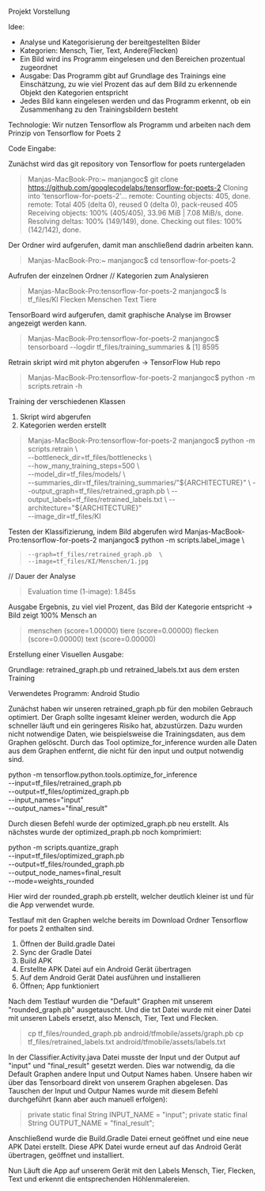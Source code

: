 Projekt Vorstellung 

Idee: 
- Analyse und Kategorisierung der bereitgestellten Bilder
- Kategorien: Mensch, Tier, Text, Andere(Flecken)
- Ein Bild wird ins Programm eingelesen und den Bereichen prozentual zugeordnet
- Ausgabe: Das Programm gibt auf Grundlage des Trainings eine Einschätzung, zu wie viel Prozent das auf dem Bild zu erkennende Objekt den Kategorien entspricht
- Jedes Bild kann eingelesen werden und das Programm erkennt, ob ein Zusammenhang zu den Trainingsbildern besteht 


Technologie: Wir nutzen Tensorflow als Programm und arbeiten nach dem Prinzip von Tensorflow for Poets 2 

Code Eingabe: 

Zunächst wird das git repository von Tensorflow for poets runtergeladen
> Manjas-MacBook-Pro:~ manjangoc$ git clone https://github.com/googlecodelabs/tensorflow-for-poets-2
> Cloning into 'tensorflow-for-poets-2'...
> remote: Counting objects: 405, done.
> remote: Total 405 (delta 0), reused 0 (delta 0), pack-reused 405
> Receiving objects: 100% (405/405), 33.96 MiB | 7.08 MiB/s, done.
> Resolving deltas: 100% (149/149), done.
> Checking out files: 100% (142/142), done.

Der Ordner wird aufgerufen, damit man anschließend dadrin arbeiten kann. 
> Manjas-MacBook-Pro:~ manjangoc$ cd tensorflow-for-poets-2

Aufrufen der einzelnen Ordner // Kategorien zum Analysieren
> Manjas-MacBook-Pro:tensorflow-for-poets-2 manjangoc$ ls tf_files/KI
> Flecken   Menschen  Text    Tiere

TensorBoard wird aufgerufen, damit graphische Analyse im Browser angezeigt werden kann.
> Manjas-MacBook-Pro:tensorflow-for-poets-2 manjangoc$ tensorboard --logdir tf_files/training_summaries &
> [1] 8595

Retrain skript wird mit phyton abgerufen -> TensorFlow Hub repo
> Manjas-MacBook-Pro:tensorflow-for-poets-2 manjangoc$ python -m scripts.retrain -h

Training der verschiedenen Klassen
1. Skript wird abgerufen
2. Kategorien werden erstellt

> Manjas-MacBook-Pro:tensorflow-for-poets-2 manjangoc$ 
> python -m scripts.retrain \                                                        
>   --bottleneck_dir=tf_files/bottlenecks \                                        
>   --how_many_training_steps=500 \                                                
>   --model_dir=tf_files/models/ \                                              
>   --summaries_dir=tf_files/training_summaries/"${ARCHITECTURE}" \                
>   --output_graph=tf_files/retrained_graph.pb \
>   --output_labels=tf_files/retrained_labels.txt \
>   --architecture="${ARCHITECTURE}" \
>   --image_dir=tf_files/KI                                                     

Testen der Klassifizierung, indem Bild abgerufen wird
Manjas-MacBook-Pro:tensorflow-for-poets-2 manjangoc$ python -m scripts.label_image \
>     --graph=tf_files/retrained_graph.pb  \
>     --image=tf_files/KI/Menschen/1.jpg                                        

// Dauer der Analyse
> Evaluation time (1-image): 1.845s 
 
Ausgabe Ergebnis, zu viel viel Prozent, das Bild der Kategorie entspricht -> Bild zeigt 100% Mensch an
> menschen (score=1.00000) 
> tiere (score=0.00000)
> flecken (score=0.00000)
> text (score=0.00000)


Erstellung einer Visuellen Ausgabe:

Grundlage: retrained_graph.pb und retrained_labels.txt aus dem ersten Training

Verwendetes Programm: 
Android Studio

Zunächst haben wir unseren retrained_graph.pb für den mobilen Gebrauch optimiert. Der Graph sollte ingesamt kleiner werden, wodurch die App schneller läuft und ein geringeres Risiko hat, abzustürzen. Dazu wurden nicht notwendige Daten, wie beispielsweise die Trainingsdaten, aus dem Graphen gelöscht.
Durch das Tool optimize_for_inference wurden alle Daten aus dem Graphen entfernt, die nicht für den input und output notwendig sind.

python -m tensorflow.python.tools.optimize_for_inference \
  --input=tf_files/retrained_graph.pb \
  --output=tf_files/optimized_graph.pb \
  --input_names="input" \
  --output_names="final_result"
  
  Durch diesen Befehl wurde der optimized_graph.pb neu erstellt.
  Als nächstes wurde der optimized_praph.pb noch komprimiert:
  
  python -m scripts.quantize_graph \
  --input=tf_files/optimized_graph.pb \
  --output=tf_files/rounded_graph.pb \
  --output_node_names=final_result \
  --mode=weights_rounded
  
  Hier wird der rounded_graph.pb erstellt, welcher deutlich kleiner ist und für die App verwendet wurde.

Testlauf mit den Graphen welche bereits im Download Ordner Tensorflow for poets 2 enthalten sind.

1. Öffnen der Build.gradle Datei
2. Sync der Gradle Datei
3. Build APK
4. Erstellte APK Datei auf ein Android Gerät übertragen
5. Auf dem Android Gerät Datei ausführen und installieren
6. Öffnen; App funktioniert

Nach dem Testlauf wurden die "Default" Graphen mit unserem "rounded_graph.pb" ausgetauscht. Und die txt Datei wurde mit einer Datei mit unseren Labels ersetzt, also Mensch, Tier, Text und Flecken.

> cp tf_files/rounded_graph.pb android/tfmobile/assets/graph.pb
> cp tf_files/retrained_labels.txt android/tfmobile/assets/labels.txt


In der Classifier.Activity.java Datei musste der Input und der Output auf "input" und "final_result" gesetzt werden. Dies war notwendig, da die Default Graphen andere Input und Output Names haben. Unsere haben wir über das Tensorboard direkt von unserem Graphen abgelesen. 
Das Tauschen der Input und Outpur Names wurde mit diesem Befehl durchgeführt (kann aber auch manuell erfolgen):

> private static final String INPUT_NAME = "input";
> private static final String OUTPUT_NAME = "final_result";


Anschließend wurde die Build.Gradle Datei erneut geöffnet und eine neue APK Datei erstellt. 
Diese APK Datei wurde erneut auf das Android Gerät übertragen, geöffnet und installiert.

Nun Läuft die App auf unserem Gerät mit den Labels Mensch, Tier, Flecken, Text und erkennt die entsprechenden Höhlenmalereien. 



